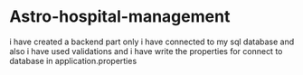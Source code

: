 # Astro-hospital-management
i have created a backend part only
i have connected to my sql database
and also i have used validations and i have write the properties for connect to database in application.properties
